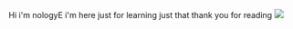 Hi i'm nologyE i'm here just for learning just that thank you for reading
![](https://github.com/nologye/nologyE/assets/153089914/d47f1178-e2a1-4b85-8386-4b46f101775a)
